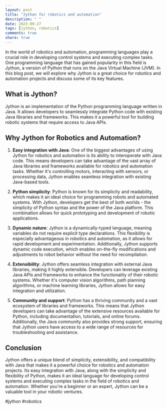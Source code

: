 ```yaml
---
layout: post
title: "Jython for robotics and automation"
description: " "
date: 2023-09-27
tags: [jython, robotics]
comments: true
share: true
---
```


In the world of robotics and automation, programming languages play a crucial role in developing control systems and executing complex tasks. One programming language that has gained popularity in this field is Jython, a version of Python that runs on the Java Virtual Machine (JVM). In this blog post, we will explore why Jython is a great choice for robotics and automation projects and discuss some of its key features.

## What is Jython?

Jython is an implementation of the Python programming language written in Java. It allows developers to seamlessly integrate Python code with existing Java libraries and frameworks. This makes it a powerful tool for building robotic systems that require access to Java APIs.

## Why Jython for Robotics and Automation?

1. **Easy integration with Java**: One of the biggest advantages of using Jython for robotics and automation is its ability to interoperate with Java code. This means developers can take advantage of the vast array of Java libraries and frameworks available for robotics and automation tasks. Whether it's controlling motors, interacting with sensors, or processing data, Jython enables seamless integration with existing Java-based tools.

2. **Python simplicity**: Python is known for its simplicity and readability, which makes it an ideal choice for programming robots and automated systems. With Jython, developers get the best of both worlds - the simplicity of Python syntax and the power of the Java platform. This combination allows for quick prototyping and development of robotic applications.

3. **Dynamic nature**: Jython is a dynamically-typed language, meaning variables do not require explicit type declarations. This flexibility is especially advantageous in robotics and automation, as it allows for rapid development and experimentation. Additionally, Jython supports dynamic code execution, which enables on-the-fly modifications and adjustments to robot behavior without the need for recompilation.

4. **Extensibility**: Jython offers seamless integration with external Java libraries, making it highly extensible. Developers can leverage existing Java APIs and frameworks to enhance the functionality of their robotic systems. Whether it's computer vision algorithms, path planning algorithms, or machine learning libraries, Jython allows for easy integration and utilization.

5. **Community and support**: Python has a thriving community and a vast ecosystem of libraries and frameworks. This means that Jython developers can take advantage of the extensive resources available for Python, including documentation, tutorials, and online forums. Additionally, the Java community also provides strong support, ensuring that Jython users have access to a wide range of resources for troubleshooting and assistance.

## Conclusion

Jython offers a unique blend of simplicity, extensibility, and compatibility with Java that makes it a powerful choice for robotics and automation projects. Its easy integration with Java, along with the simplicity and flexibility of Python, makes it an ideal language for developing control systems and executing complex tasks in the field of robotics and automation. Whether you're a beginner or an expert, Jython can be a valuable tool in your robotic ventures.

#jython #robotics